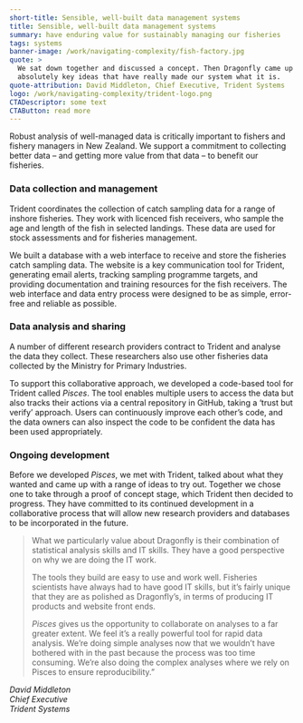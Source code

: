 ```yaml
---
short-title: Sensible, well-built data management systems
title: Sensible, well-built data management systems
summary: have enduring value for sustainably managing our fisheries
tags: systems
banner-image: /work/navigating-complexity/fish-factory.jpg
quote: >
  We sat down together and discussed a concept. Then Dragonfly came up with some
  absolutely key ideas that have really made our system what it is.
quote-attribution: David Middleton, Chief Executive, Trident Systems
logo: /work/navigating-complexity/trident-logo.png
CTADescriptor: some text
CTAButton: read more
---
```

Robust analysis of well-managed data is critically important to fishers and
fishery managers in New Zealand. We support a commitment to collecting better
data – and getting more value from that data – to benefit our fisheries.

<!--more-->


### Data collection and management
Trident coordinates the collection of catch sampling data for a range of inshore fisheries. They work with licenced fish receivers, who sample the age and length of the fish in selected landings. These data are used for stock assessments and for fisheries management.

We built a database with a web interface to receive and store the fisheries catch sampling data. The website is a key communication tool for Trident, generating email alerts, tracking sampling programme targets, and providing documentation and training resources for the fish receivers. The web interface and data entry process were designed to be as simple, error-free and reliable as possible.

### Data analysis and sharing

A number of different research providers contract to Trident and analyse the data they collect. These researchers also use other fisheries data collected by the Ministry for Primary Industries.

To support this collaborative approach, we developed a code-based tool for Trident called <i>Pisces</i>. The tool enables multiple users to access the data but also tracks their actions via a central repository in GitHub, taking a ‘trust but verify’ approach. Users can continuously improve each other’s code, and the data owners can also inspect the code to be confident the data has been used appropriately.

### Ongoing development

Before we developed <i>Pisces</i>, we met with Trident, talked about what they wanted and came up with a range of ideas to try out. Together we chose one to take through a proof of concept stage, which Trident then decided to progress. They have committed to its continued development in a collaborative process that will allow new research providers and databases to be incorporated in the future.

> What we particularly value about Dragonfly is their combination of statistical analysis skills and IT skills. They have a good perspective on why we are doing the IT work.
>
> The tools they build are easy to use and work well. Fisheries scientists have always had to have good IT skills, but it’s fairly unique that they are as polished as Dragonfly’s, in terms of producing IT products and website front ends.
>
> <i>Pisces</i> gives us the opportunity to collaborate on analyses to a far greater extent. We feel it’s a really powerful tool for rapid data analysis. We’re doing simple analyses now that we wouldn’t have bothered with in the past because the process was too time consuming. We’re also doing the complex analyses where we rely on Pisces to ensure reproducibility.”

<cite>David Middleton<br />
Chief Executive<br />
Trident Systems
</cite>
